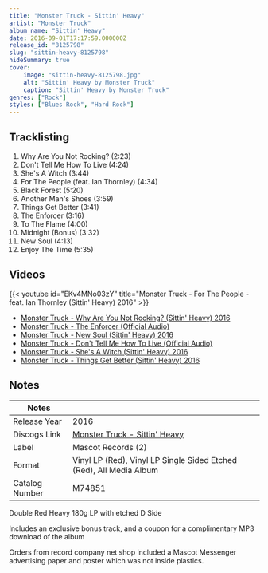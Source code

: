 ```yaml
---
title: "Monster Truck - Sittin' Heavy"
artist: "Monster Truck"
album_name: "Sittin' Heavy"
date: 2016-09-01T17:17:59.000000Z
release_id: "8125798"
slug: "sittin-heavy-8125798"
hideSummary: true
cover:
    image: "sittin-heavy-8125798.jpg"
    alt: "Sittin' Heavy by Monster Truck"
    caption: "Sittin' Heavy by Monster Truck"
genres: ["Rock"]
styles: ["Blues Rock", "Hard Rock"]
---
```


## Tracklisting
1. Why Are You Not Rocking? (2:23)
2. Don't Tell Me How To Live (4:24)
3. She's A Witch (3:44)
4. For The People (feat. Ian Thornley) (4:34)
5. Black Forest (5:20)
6. Another Man's Shoes (3:59)
7. Things Get Better (3:41)
8. The Enforcer (3:16)
9. To The Flame (4:00)
10. Midnight (Bonus) (3:32)
11. New Soul (4:13)
12. Enjoy The Time (5:35)




## Videos
{{< youtube id="EKv4MNo03zY" title="Monster Truck - For The People - feat.  Ian Thornley (Sittin' Heavy) 2016" >}}
- [Monster Truck - Why Are You Not Rocking? (Sittin' Heavy) 2016](https://www.youtube.com/watch?v=dpH3PJj0wh8)
- [Monster Truck - The Enforcer (Official Audio)](https://www.youtube.com/watch?v=ENNtNc1di-c)
- [Monster Truck - New Soul (Sittin' Heavy) 2016](https://www.youtube.com/watch?v=2-ZnHeKpjHc)
- [Monster Truck - Don't Tell Me How To Live (Official Audio)](https://www.youtube.com/watch?v=qLHeeK4Kzmo)
- [Monster Truck - She's A Witch (Sittin' Heavy) 2016](https://www.youtube.com/watch?v=jFY4GpASXzY)
- [Monster Truck - Things Get Better (Sittin' Heavy) 2016](https://www.youtube.com/watch?v=ycfrP0b-YQc)

## Notes
| Notes          |             |
| ---------------| ----------- |
| Release Year   | 2016 |
| Discogs Link   | [Monster Truck - Sittin' Heavy](https://www.discogs.com/release/8125798-Monster-Truck-Sittin-Heavy) |
| Label          | Mascot Records (2) |
| Format         | Vinyl LP (Red), Vinyl LP Single Sided Etched (Red), All Media Album |
| Catalog Number | M74851 |

Double Red Heavy 180g LP with etched D Side

Includes an exclusive bonus track, and a coupon for a complimentary MP3 download of the album

Orders from record company net shop included a Mascot Messenger advertising paper and poster which was not inside plastics.
